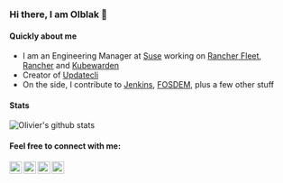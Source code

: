 ### Hi there, I am Olblak 👋

#### Quickly about me
<!-- - I'm a lead operation engineer for [CloudBees][cloudbees-website] -->
- I am an Engineering Manager at [Suse][suse-website] working on [Rancher Fleet][fleet-website], [Rancher][rancher] and [Kubewarden][kubewarden-website]
- Creator of [Updatecli][updatecli-website]
- On the side, I contribute to [Jenkins][jenkins], [FOSDEM][FOSDEM], plus a few other stuff

#### Stats 

![Olivier's github stats](https://github-readme-stats.vercel.app/api?username=olblak&show_icons=true)

#### Feel free to connect with me:

[<img align="left" alt="overnin | LinkedIn" width="22px" src="https://cdn.jsdelivr.net/npm/simple-icons@v3/icons/linkedin.svg" />][linkedin]
[<img align="left" alt="0lblak | Twitter" width="22px" src="https://cdn.jsdelivr.net/npm/simple-icons@v3/icons/twitter.svg" />][twitter]
[<img align="left" alt="@olblak@fosstodon.org | Mastodon" width="22px" src="https://cdn.jsdelivr.net/npm/simple-icons@v3/icons/mastodon.svg" />][Mastodon]
[<img align="left" alt="@olblak:matrix.org | Matrix" width="22px" src="https://cdn.jsdelivr.net/npm/simple-icons@v3/icons/matrix.svg" />][Matrix]


<!--

**olblak/olblak** is a ✨ _special_ ✨ repository because its `README.md` (this file) appears on your GitHub profile.

Here are some ideas to get you started:

- 🔭 I’m currently working on ...
- 🌱 I’m currently learning ...
- 👯 I’m looking to collaborate on ...
- 🤔 I’m looking for help with ...
- 💬 Ask me about ...
- 📫 How to reach me: ...
- 😄 Pronouns: ...
- ⚡ Fun fact: ...
-->

[website]: https://www.olblak.com/
[twitter]: https://twitter.com/0lblak
[linkedin]: https://linkedin.com/in/overnin
[mastodon]: https://fosstodon.org/@olblak
[matrix]: https://matrix.to/#/@olblak:matrix.org
<!--[cloudbees-website]: https://www.cloudbees.com/-->
[updatecli-website]: https://www.updatecli.io
[suse-website]: https://www.suse.com
[epinio-website]: https://www.epinio.io
[fleet-website]: https://fleet.rancher.io
[kubewarden-website]: https://www.kubewarden.io
[rancher]: https://www.rancher.com/
[jenkins]: https://jenkins.io
[FOSDEM]: https://fosdem.org
